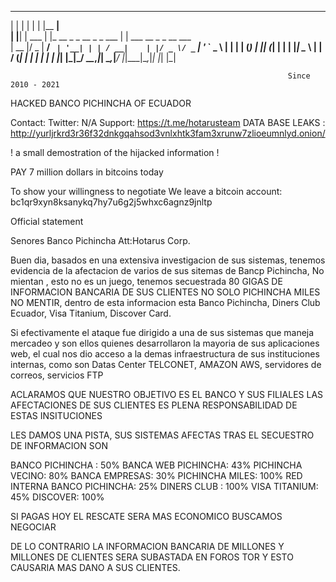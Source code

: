 
  _    _       _                         _______                   
 | |  | |     | |                       |__   __|                  
 | |__| | ___ | |_ __ _ _ __ _   _ ___     | | ___  __ _ _ __ ___  
 |  __  |/ _ \| __/ _` | '__| | | / __|    | |/ _ \/ _` | '_ ` _ \ 
 | |  | | (_) | || (_| | |  | |_| \__ \    | |  __/ (_| | | | | | |
 |_|  |_|\___/ \__\__,_|_|   \__,_|___/    |_|\___|\__,_|_| |_| |_|

                                                                  Since 2010 - 2021
                                                                  
 HACKED BANCO PICHINCHA OF ECUADOR                                                                 

Contact:
Twitter:          N/A
Support:          https://t.me/hotarusteam
DATA BASE LEAKS : http://yurljrkrd3r36f32dnkgqahsod3vnlxhtk3fam3xrunw7zlioeumnlyd.onion/

! a small demostration of the hijacked information !

PAY 7 million dollars in bitcoins today

To show your willingness to negotiate We leave a bitcoin account: bc1qr9xyn8ksanykq7hy7u6g2j5whxc6agnz9jnltp

Official statement

Senores Banco Pichincha 
Att:Hotarus Corp.

Buen dia, basados en una extensiva investigacion de sus sistemas, tenemos evidencia de la afectacion de varios de sus sitemas
de Bancp Pichincha, No mientan , esto no es un juego, tenemos secuestrada 80 GIGAS DE INFORMACION BANCARIA DE SUS CLIENTES NO SOLO PICHINCHA MILES
NO MENTIR, dentro de esta informacion esta Banco Pichincha, Diners Club Ecuador, Visa Titanium, Discover Card.

Si efectivamente el ataque fue dirigido a una de sus sistemas que maneja mercadeo y son ellos quienes desarrollaron la mayoria de sus aplicaciones web,
el cual nos dio acceso a la demas infraestructura de sus instituciones internas, como son Datas Center TELCONET, AMAZON AWS, servidores de correos, servicios FTP

ACLARAMOS QUE NUESTRO OBJETIVO ES EL BANCO Y SUS FILIALES LAS AFECTACIONES DE SUS CLIENTES ES PLENA RESPONSABILIDAD DE ESTAS INSITUCIONES

LES DAMOS UNA PISTA, SUS SISTEMAS AFECTAS TRAS EL SECUESTRO DE INFORMACION SON

BANCO PICHINCHA : 50%
BANCA WEB PICHINCHA: 43%
PICHINCHA VECINO: 80%
BANCA EMPRESAS: 30%
PICHINCHA MILES: 100%
RED INTERNA BANCO PICHINCHA: 25%
DINERS CLUB : 100% 
VISA TITANIUM: 45%
DISCOVER: 100%

SI PAGAS HOY EL RESCATE SERA MAS ECONOMICO BUSCAMOS NEGOCIAR

DE LO CONTRARIO LA INFORMACION BANCARIA DE MILLONES Y MILLONES DE CLIENTES SERA SUBASTADA EN FOROS TOR Y ESTO CAUSARIA MAS DANO A SUS CLIENTES.
